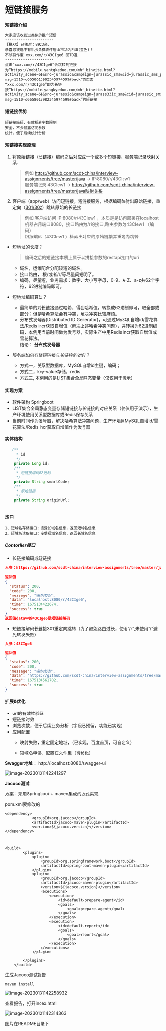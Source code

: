 # 短链接服务

**短链接介绍**

```
大家应该收到过类似的推广短信
----------------------
【拼XX】已核对：8923亲，
恭喜您被选中有机会免费收件唐山市华为P40(蓝色)！
不领将作废 xxx.com/r/43CIge6 回TD退
----------------------
点击“xxx.com/r/43CIge6”会跳转到链接为“https://mobile.yantgkeduo.com/mhf_binvite.html?activity_scene=61&src=jurassic&campaign=jurassic_sms&cid=jurassic_sms_p6658_0824_0&sid=jurassic_sms_default&cipher_code=%E2%87%A5Nh92uWPK8olzj%E2%87%A4&end_num=33&_p_landing=1&refer_page_name=mhf_binter&refer_page_id=68033_1598267264425_1lfudll2j1&refer_page_sn=68033&_x_msgid=8401765402524-msg-1510-o6658015982345974599#back”的页面
“xxx.com/r/43CIge6”即为长链接“https://mobile.yangkyeduo.com/mhf_binvite.html?activity_scene=61&src=jurassic&campaign=jurass33ic_sms&cid=jurassic_sms_p6658_0824_0&sid=jurassic_sms_default&cipher_code=%E2%87%A5Nh92uWPK8olzj%E2%87%A4&end_num=8923&_p_landing=1&refer_page_name=mhf_binter&refer_page_id=68033_1598267264425_1lfudll2j1&refer_page_sn=68033&_x_msgid=8401765402524-msg-1510-o6658015982345974599#back”的短链接
```

#### 短链接优势
    短链接简短，有效规避字数限制
    安全，不会暴露访问参数
    统计，便于后续统计分析

#### 短链接实现原理
1. 将原始链接（长链接）编码之后对应成一个或多个短链接，服务端记录映射关系.
    > 例如 https://github.com/scdt-china/interview-assignments/tree/master/java  -> IP:8080/r/43CIew1  
    服务端记录 43CIew1 -> https://github.com/scdt-china/interview-assignments/tree/master/java映射关系   
  
2. 客户端（app/web）访问短链接，短链接服务，根据编码映射出原始链接，重定向（[301/302](https://developer.mozilla.org/zh-CN/docs/Web/HTTP/Redirections)）跳转原始的长链接
    > 例如 客户端访问 IP:8080/r/43CIew1  ，本质是是访问部署在localhost机器占用端口8080，接口路由为/r的接口,路由参数为43CIew1  （编码）  
    根据编码（43CIew1  ）检索出对应的原始链接并重定向跳转  

- 短地址的长度？  
  
    > 编码之后的短链接本质上属于以拼接参数的restapi接口的uri    
    - 域名，运维配合分配较短的域名。  
    - 接口路由， 根/或者/r/等尽量简短明了。  
    - 编码，尽量短，业务需求：数字、大小写字母，0-9、A-Z、a-z共62个字符，62进制编码即可。    
- 短地址编码算法？
    - 最简单的对长链接通过哈希，得到哈希值，转换成62进制即可，取全部或部分；但是哈希算法会有冲突，解决冲突比较麻烦。
    - 分布式发号器(Distributed ID Generator)，可通过MySQL自增id/雪花算法/Redis incr获取自增值（解决上述哈希冲突问题），并转换为62进制编码，本例用当前时间做为发号器，实际生产中用Redis incr获取自增值或雪花算法。  
  结论： **分布式发号器**
- 服务端如何存储短链接与长链接的对应？
    - 方式一，关系型数据库，MySQL自增id主键，编码；
    - 方式二，key-value存储，redis
    - 方式三,   本例用的是LIST集合全局静态变量（仅仅用于演示）

#### 实现方案
- 软件架构 Springboot 
- LIST集合全局静态变量存储短链接与长链接的对应关系（仅仅用于演示），生产环境使用关系型数据库或Redis保存关系
- 当前时间作为发号器，解决哈希算法冲突问题，生产环境用MySQL自增id/雪花算法/Redis incr获取自增值作为发号器

#### 实体结构

``` java
   /**
     * id
     */
    private Long id;
    /**
     * 短链接编码62进制
     */
    private String smartCode;
    /**
     * 原始链接
     */
    private String originUrl;
    
```

#### 接口

```
1、短域名存储接口：接受长域名信息，返回短域名信息
2、短域名读取接口：接受短域名信息，返回长域名信息
```

##### Contorller接口
- 长链接编码成短链接  

```json
入参：https://github.com/scdt-china/interview-assignments/tree/master/java  POST请求
    
返回值
{
  "status": 200,
  "code": 200,
  "message": "操作成功",
  "data": "localhost:8080/r/43CIge6",
  "time": 1675134422674,
  "success": true
}
返回值data中的43CIge6是短链接编码
```
- 短链接解码长链接301重定向跳转（为了避免路由过长，使用“/r”,未使用“/”避免转发失败）

```json
入参：43CIge6

返回值
{
  "status": 200,
  "code": 200,
  "message": "操作成功",
  "data": "https://github.com/scdt-china/interview-assignments/tree/master/java",
  "time": 1675134561702,
  "success": true
}
```

#### 扩展&优化
- url的有效性验证
- 短链接时效
- 浏览次数，便于后续业务分析（字段已预留，功能已实现）
- 应用配置
    - 映射失败，重定固定地址，（已实现，百度首页，可自定义）
    
    - 短域名申请、配置在文件里（待优化）
    
      

**Swagger地址**： http://localhost:8080/swagger-ui

![image-20230131142241297](README/image-20230131142241297.png)



**Jacoco测试**

方案：采用Springboot + maven集成的方式实现

pom.xml要修改的

```
<dependency>
			<groupId>org.jacoco</groupId>
			<artifactId>jacoco-maven-plugin</artifactId>
			<version>${jacoco.version}</version>
</dependency>
		
		
		
<build>
		<plugins>
			<plugin>
				<groupId>org.springframework.boot</groupId>
				<artifactId>spring-boot-maven-plugin</artifactId>
			</plugin>
			<plugin>
				<groupId>org.jacoco</groupId>
				<artifactId>jacoco-maven-plugin</artifactId>
				<version>${jacoco.version}</version>
				<executions>
					<execution>
						<id>default-prepare-agent</id>
						<goals>
							<goal>prepare-agent</goal>
						</goals>
					</execution>
					<execution>
						<id>default-report</id>
						<goals>
							<goal>report</goal>
						</goals>
					</execution>
				</executions>
			</plugin>

		</plugins>
	</build>		
```

生成Jacoco测试报告

```
maven install
```



![image-20230131142258932](README/image-20230131142258932.png)

查看报告，打开index.html

![image-20230131142314363](README/image-20230131142314363.png)



图片在README目录下

